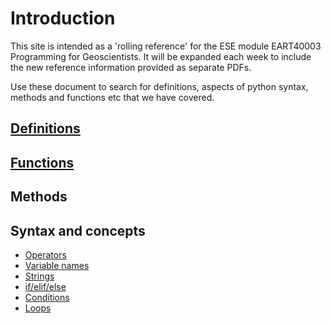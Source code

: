 Introduction
============

This site is intended as a 'rolling reference' for the ESE module EART40003 Programming for Geoscientists. It will be expanded each week to include the new reference information provided as separate PDFs.

Use these document to search for definitions, aspects of python syntax, methods and functions etc that we have covered.

[Definitions](definitions.md)
-------------

[Functions](functions.md)
---------

Methods
-------

Syntax and concepts
-------------------
* [Operators](operators.md)
* [Variable names](variables.md)
* [Strings](strings.md)
* [if/elif/else](if.md)
* [Conditions](conditions.md)
* [Loops](loops.md)

